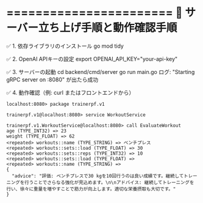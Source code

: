 =======================
📝 サーバー立ち上げ手順と動作確認手順
=======================

✅ 1. 依存ライブラリのインストール
go mod tidy

✅ 2. OpenAI APIキーの設定
export OPENAI_API_KEY="your-api-key"

✅ 3. サーバーの起動
cd backend/cmd/server
go run main.go
ログ: "Starting gRPC server on :8080" が出たら成功

✅ 4. 動作確認（例: curl またはフロントエンドから）

```
localhost:8080> package trainerpf.v1

trainerpf.v1@localhost:8080> service WorkoutService

trainerpf.v1.WorkoutService@localhost:8080> call EvaluateWorkout
age (TYPE_INT32) => 23
weight (TYPE_FLOAT) => 62
<repeated> workouts::name (TYPE_STRING) => ベンチプレス
<repeated> workouts::sets::load (TYPE_FLOAT) => 30
<repeated> workouts::sets::reps (TYPE_INT32) => 10
<repeated> workouts::sets::load (TYPE_FLOAT) => 
<repeated> workouts::name (TYPE_STRING) => 
{
  "advice": "評価: ベンチプレスで30 kgを10回行うのは良い成績です。継続してトレーニングを行うことでさらなる強化が見込めます。\n\nアドバイス: 継続してトレーニングを行い、徐々に重量を増やすことで筋力が向上します。適切な栄養摂取も大切です。"
}
```